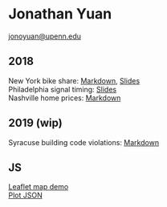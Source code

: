 # Jonathan Yuan  
jonoyuan@upenn.edu

## 2018  
New York bike share: [Markdown](samples/newyork.html), [Slides](samples/newyork.pdf)  
Philadelphia signal timing: [Slides](samples/walnut34.pdf)  
Nashville home prices: [Markdown](samples/nashville.html)  

## 2019 (wip)  
Syracuse building code violations: [Markdown](samples/syracuse.html)  

## JS  
[Leaflet map demo](leaflet-filter/part3-application.html)  
[Plot JSON](plot-json/index.html)  
